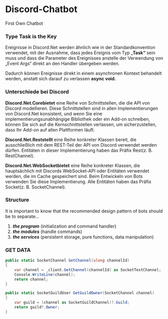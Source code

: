 # Discord-Chatbot
First Own Chatbot

### Type Task is the Key
Ereignisse in Discord.Net werden ähnlich wie in der Standardkonvention verwendet, mit der Ausnahme, dass jedes Ereignis vom Typ „**Task“** sein muss und dass die Parameter des Ereignisses anstelle der Verwendung von „Event Args“ direkt an den Handler übergeben werden.

Dadurch können Ereignisse direkt in einem asynchronen Kontext behandelt werden, anstatt sich darauf zu verlassen **async void.**

### Unterschiede bei Discord

**Discord.Net.Corebietet** eine Reihe von Schnittstellen, die die API von Discord modellieren. Diese Schnittstellen sind in allen Implementierungen von Discord.Net konsistent, und wenn Sie eine implementierungsunabhängige Bibliothek oder ein Add-on schreiben, können Sie sich auf die Kernschnittstellen verlassen, um sicherzustellen, dass Ihr Add-on auf allen Plattformen läuft.

**Discord.Net.Reststellt** eine Reihe konkreter Klassen bereit, die ausschließlich mit dem REST-Teil der API von Discord verwendet werden dürfen. Entitäten in dieser Implementierung haben das Präfix Rest(z. B. RestChannel).

**Discord.Net.WebSocketbietet** eine Reihe konkreter Klassen, die hauptsächlich mit Discords WebSocket-API oder Entitäten verwendet werden, die im Cache gespeichert sind. Beim Entwickeln von Bots verwenden Sie diese Implementierung. Alle Entitäten haben das Präfix Socket(z. B. SocketChannel).

### Structure
It is important to know that the recommended design pattern of bots should be to separate...

1. ***the program*** (initialization and command handler)
2. ***the modules*** (handle commands)
3. ***the services*** (persistent storage, pure functions, data manipulation)

### GET DATA
```C#
public static SocketChannel GetChannel(ulong channelId)
{
    var channel = _client.GetChannel(channelId) as SocketTextChannel;
    Console.WriteLine(channel);
    return channel;
}

public static SocketGuildUser GetGuildOwner(SocketChannel channel)
{
    var guild = (channel as SocketGuildChannel)?.Guild;
    return guild?.Owner;
}
```